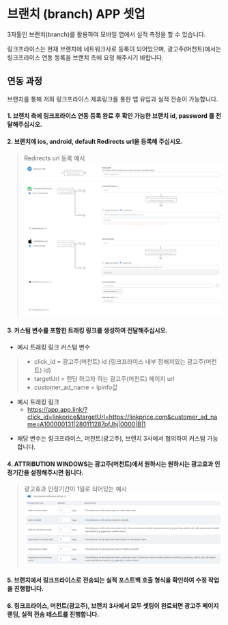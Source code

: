 # 브랜치 (branch) APP 셋업

3자툴인 브랜치(branch)를 활용하여 모바일 앱에서 실적 측정을 할 수 있습니다.

링크프라이스는 현재 브랜치에 네트워크사로 등록이 되어있으며, 광고주(머천트)에서는 링크프라이스 연동 등록을 브랜치 측에 요청 해주시기 바랍니다.

## 연동 과정
브랜치를 통해 저희 링크프라이스 제휴링크를 통한 앱 유입과 실적 전송이 가능합니다.

#### 1. 브랜치 측에 링크프라이스 연동 등록 완료 후 확인 가능한 브랜치 id, password 를 전달해주십시오.

#### 2. 브랜치에 ios, android, default Redirects url을 등록해 주십시오.

> Redirects url 등록 예시 
![image](https://github.com/linkprice/MerchantSetup/blob/branch/App/AppSetup/branch_1.png)
![image](https://github.com/linkprice/MerchantSetup/blob/branch/App/AppSetup/branch_2.png)

#### 3. 커스텀 변수를 포함한 트래킹 링크를 생성하여 전달해주십시오.
-  예시 트래킹 링크 커스텀 변수
  > - click_id = 광고주(머천트) id (링크프라이스 내부 정해져있는 광고주(머천트) id)
  > - targetUrl = 랜딩 하고자 하는 광고주(머천트) 페이지 url
  > - customer_ad_name = lpinfo값<br>
- 예시 트래킹 링크  
  - https://app.app.link/?click_id=linkprice&targetUrl=https://linkprice.com&customer_ad_name=A100000131|280111287pfJhj|0000|B|1

* 해당 변수는 링크프라이스, 머천트(광고주), 브랜치 3사에서 협의하여 커스텀 가능합니다.

#### 4. ATTRIBUTION WINDOWS는 광고주(머천트)에서 원하시는 원하시는 광고효과 인정기간을 설정해주시면 됩니다.
   > 광고효과 인정기간이 1일로 되어있는 예시
   ![image](https://github.com/linkprice/MerchantSetup/blob/branch/App/AppSetup/branch_3.png)

#### 5. 브랜치에서 링크프라이스로 전송되는 실적 포스트백 호출 형식을 확인하여 수정 작업을 진행합니다.

#### 6. 링크프라이스, 머천트(광고주), 브랜치 3사에서 모두 셋팅이 완료되면 광고주 페이지 랜딩, 실적 전송 테스트를 진행합니다.   
